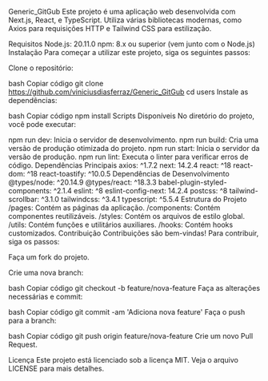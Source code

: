 Generic_GitGub
Este projeto é uma aplicação web desenvolvida com Next.js, React, e TypeScript. Utiliza várias bibliotecas modernas, como Axios para requisições HTTP e Tailwind CSS para estilização.

Requisitos
Node.js: 20.11.0
npm: 8.x ou superior (vem junto com o Node.js)
Instalação
Para começar a utilizar este projeto, siga os seguintes passos:

Clone o repositório:

bash
Copiar código
git clone https://github.com/viniciusdiasferraz/Generic_GitGub
cd users
Instale as dependências:

bash
Copiar código
npm install
Scripts Disponíveis
No diretório do projeto, você pode executar:

npm run dev: Inicia o servidor de desenvolvimento.
npm run build: Cria uma versão de produção otimizada do projeto.
npm run start: Inicia o servidor da versão de produção.
npm run lint: Executa o linter para verificar erros de código.
Dependências Principais
axios: ^1.7.2
next: 14.2.4
react: ^18
react-dom: ^18
react-toastify: ^10.0.5
Dependências de Desenvolvimento
@types/node: ^20.14.9
@types/react: ^18.3.3
babel-plugin-styled-components: ^2.1.4
eslint: ^8
eslint-config-next: 14.2.4
postcss: ^8
tailwind-scrollbar: ^3.1.0
tailwindcss: ^3.4.1
typescript: ^5.5.4
Estrutura do Projeto
/pages: Contém as páginas da aplicação.
/components: Contém componentes reutilizáveis.
/styles: Contém os arquivos de estilo global.
/utils: Contém funções e utilitários auxiliares.
/hooks: Contém hooks customizados.
Contribuição
Contribuições são bem-vindas! Para contribuir, siga os passos:

Faça um fork do projeto.

Crie uma nova branch:

bash
Copiar código
git checkout -b feature/nova-feature
Faça as alterações necessárias e commit:

bash
Copiar código
git commit -am 'Adiciona nova feature'
Faça o push para a branch:

bash
Copiar código
git push origin feature/nova-feature
Crie um novo Pull Request.

Licença
Este projeto está licenciado sob a licença MIT. Veja o arquivo LICENSE para mais detalhes.